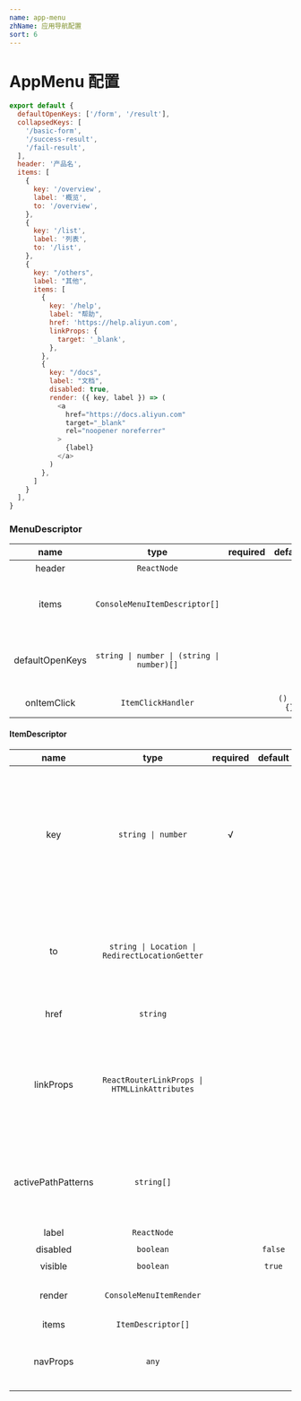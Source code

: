 ```yaml
---
name: app-menu
zhName: 应用导航配置
sort: 6
---
```


# AppMenu 配置

```js
export default {
  defaultOpenKeys: ['/form', '/result'],
  collapsedKeys: [
    '/basic-form',
    '/success-result',
    '/fail-result',
  ],
  header: '产品名',
  items: [
    {
      key: '/overview',
      label: '概览',
	  to: '/overview',
    },
    {
      key: '/list',
      label: '列表',
	  to: '/list',
    },
    {
      key: "/others",
      label: "其他",
      items: [
        {
          key: '/help',
          label: "帮助",
          href: 'https://help.aliyun.com',
		  linkProps: {
		    target: '_blank',
		  },
        },
        {
          key: "/docs",
          label: "文档",
          disabled: true,
          render: ({ key, label }) => (
            <a
              href="https://docs.aliyun.com"
              target="_blank"
              rel="noopener noreferrer"
            >
              {label}
            </a>
          )
        },
      ]
    }
  ],
}
```

### MenuDescriptor

| name | type | required | default | description |
| :---: | :---: | :---: | :---: | :--- |
| header | `ReactNode` | | | 导航菜单头部声明 |
| items | `ConsoleMenuItemDescriptor[]` | | | 导航菜单内容的结构化信息，可以参考 [ItemDescriptor](#ItemDescriptor) |
| defaultOpenKeys| <code>string &#124; number &#124; (string &#124; number)[]</code> | | | 默认的当前展开的子菜单根节点的 key ，用于非受控模式 |
| onItemClick | `ItemClickHandler` | | `() => {}` | 菜单项点击事件，[ItemClickHandler](#ItemClickHandler) |

#### ItemDescriptor

| name | type | required | default | description |
| :---: | :---: | :---: | :---: | :--- |
| key | <code>string &#124; number</code> | √ | | 菜单项的 key ，在一个导航里不允许出现重复的 key ，可路由菜单的 key 同时也可以作为匹配单个的路由路径的 pattern ，如果当前的 `location.pathname` 可以匹配当前 key 定义的 pattern ，则该菜单项被选中 |
| to | <code>string &#124; Location &#124; RedirectLocationGetter</code> | | | 菜单项点击后跳转的路径（应用内跳转），也可以通过函数表达式动态返回需要跳转的 pathname 或 location ，请参考 [RedirectLocationGetter](#RedirectLocationGetter) |
| href | `string` | | | 菜单项点击之后跳转的超链接（ url 跳转） |
| linkProps | <code>ReactRouterLinkProps &#124; HTMLLinkAttributes</code> | | | 自定义内置 `Link` 组件的 props ，如果定义了 `to` ，`linkProps` 将透传至 React-Router [Link](https://reacttraining.com/react-router/web/api/Link) 组件；如果定义了 `href` ，则 `linkProps` 将透传至 `<a>` ，如 `target="_blank"` 等 |
| activePathPatterns | `string[]` | | | 定义匹配路由路径的多个 pattern ，如果 `location.pathname` 与其中任意一个 pattern 相匹配，则该菜单项被选中 |
| label | `ReactNode` | | | 菜单项的默认内容 |
| disabled | `boolean` | | `false` | 是否禁用该菜单项 |
| visible | `boolean` | | `true` | 是否显示该菜单项 |
| render | `ConsoleMenuItemRender` | | | 渲染菜单项的函数声明，在运行期执行，[ItemRender](#ItemRender) |
| items | `ItemDescriptor[]` | | | 子菜单项声明 |
| navProps | `any` | | | 透传给基础组件`<Nav>`或者`<Nav.SubNav>`的props，见【使用结构化声明】demo |
